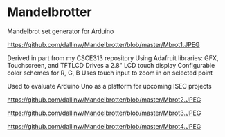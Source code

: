 # Mandelbrotter
Mandelbrot set generator for Arduino

https://github.com/dallinw/Mandelbrotter/blob/master/Mbrot1.JPEG

Derived in part from my CSCE313 repository
Using Adafruit libraries: GFX, Touchscreen, and TFTLCD
Drives a 2.8" LCD touch display
Configurable color schemes for R, G, B
Uses touch input to zoom in on selected point

Used to evaluate Arduino Uno as a platform for upcoming ISEC projects

https://github.com/dallinw/Mandelbrotter/blob/master/Mbrot2.JPEG

https://github.com/dallinw/Mandelbrotter/blob/master/Mbrot3.JPEG

https://github.com/dallinw/Mandelbrotter/blob/master/Mbrot4.JPEG


